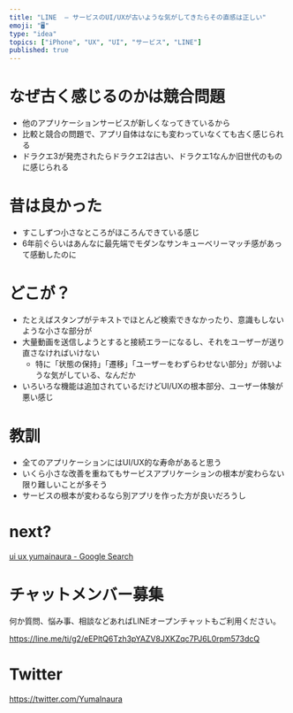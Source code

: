 ```yaml
---
title: "LINE  – サービスのUI/UXが古いような気がしてきたらその直感は正しい"
emoji: "🖥"
type: "idea"
topics: ["iPhone", "UX", "UI", "サービス", "LINE"]
published: true
---
```


# なぜ古く感じるのかは競合問題

- 他のアプリケーションサービスが新しくなってきているから
- 比較と競合の問題で、アプリ自体はなにも変わっていなくても古く感じられる
- ドラクエ3が発売されたらドラクエ2は古い、ドラクエ1なんか旧世代のものに感じられる

# 昔は良かった

- すこしずつ小さなところがほころんできている感じ
- 6年前ぐらいはあんなに最先端でモダンなサンキューベリーマッチ感があって感動したのに


# どこが？

- たとえばスタンプがテキストでほとんど検索できなかったり、意識もしないような小さな部分が
- 大量動画を送信しようとすると接続エラーになるし、それをユーザーが送り直さなければいけない
  - 特に「状態の保持」「遷移」「ユーザーをわずらわせない部分」が弱いような気がしている、なんだか
- いろいろな機能は追加されているだけどUI/UXの根本部分、ユーザー体験が悪い感じ

# 教訓

- 全てのアプリケーションにはUI/UX的な寿命があると思う
- いくら小さな改善を重ねてもサービスアプリケーションの根本が変わらない限り難しいことが多そう
- サービスの根本が変わるなら別アプリを作った方が良いだろうし

# next?

[ui ux yumainaura - Google Search](https://www.google.co.jp/search?ei=wfT1W6HQAoT-8gXyxr2YBg&q=ui+ux+yumainaura&oq=ui+ux+yumainaura&gs_l=psy-ab.3...646.1824..1873...0.0..0.160.809.6j2......0....1..gws-wiz.......0j0i22i30j33i160.i4xRGzRsPLA)








<!-- Update From Qiita API -->

# チャットメンバー募集


何か質問、悩み事、相談などあればLINEオープンチャットもご利用ください。

https://line.me/ti/g2/eEPltQ6Tzh3pYAZV8JXKZqc7PJ6L0rpm573dcQ





# Twitter


https://twitter.com/YumaInaura


<!-- Update From Qiita API -->


